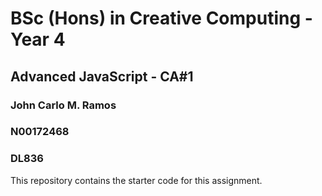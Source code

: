 # BSc (Hons) in Creative Computing - Year 4
## Advanced JavaScript - CA#1
### John Carlo M. Ramos
### N00172468
### DL836

This repository contains the starter code for this assignment.
